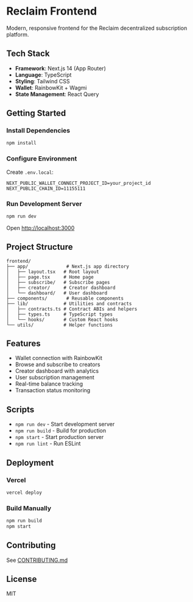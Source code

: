 # Reclaim Frontend

Modern, responsive frontend for the Reclaim decentralized subscription platform.

## Tech Stack

- **Framework**: Next.js 14 (App Router)
- **Language**: TypeScript
- **Styling**: Tailwind CSS
- **Wallet**: RainbowKit + Wagmi
- **State Management**: React Query

## Getting Started

### Install Dependencies

```bash
npm install
```

### Configure Environment

Create `.env.local`:

```env
NEXT_PUBLIC_WALLET_CONNECT_PROJECT_ID=your_project_id
NEXT_PUBLIC_CHAIN_ID=11155111
```

### Run Development Server

```bash
npm run dev
```

Open [http://localhost:3000](http://localhost:3000)

## Project Structure

```
frontend/
├── app/              # Next.js app directory
│   ├── layout.tsx   # Root layout
│   ├── page.tsx     # Home page
│   ├── subscribe/   # Subscribe pages
│   ├── creator/     # Creator dashboard
│   └── dashboard/   # User dashboard
├── components/       # Reusable components
├── lib/             # Utilities and contracts
│   ├── contracts.ts # Contract ABIs and helpers
│   ├── types.ts     # TypeScript types
│   └── hooks/       # Custom React hooks
└── utils/           # Helper functions
```

## Features

- Wallet connection with RainbowKit
- Browse and subscribe to creators
- Creator dashboard with analytics
- User subscription management
- Real-time balance tracking
- Transaction status monitoring

## Scripts

- `npm run dev` - Start development server
- `npm run build` - Build for production
- `npm start` - Start production server
- `npm run lint` - Run ESLint

## Deployment

### Vercel

```bash
vercel deploy
```

### Build Manually

```bash
npm run build
npm start
```

## Contributing

See [CONTRIBUTING.md](../CONTRIBUTING.md)

## License

MIT

